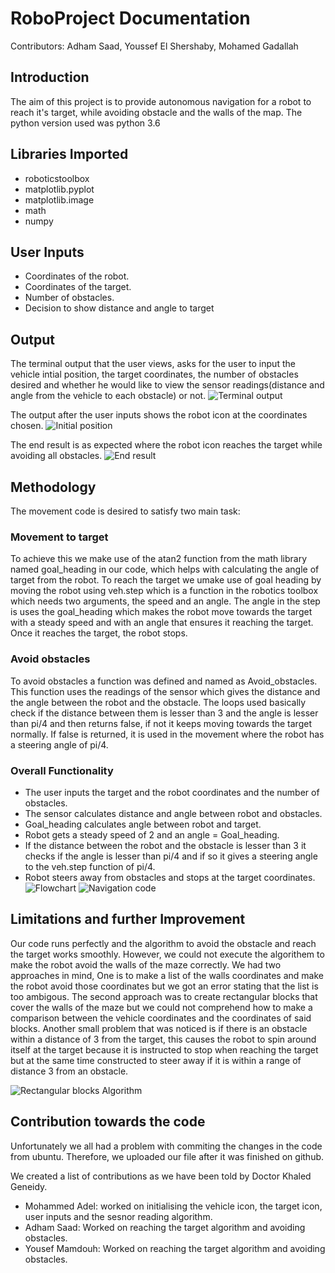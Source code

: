 # RoboProject Documentation
Contributors: Adham Saad, Youssef El Shershaby, Mohamed Gadallah
## Introduction
The aim of this project is to provide autonomous navigation for a robot to reach it's target, while avoiding obstacle and the walls of the map. The python version used was python 3.6

## Libraries Imported
- roboticstoolbox
- matplotlib.pyplot
- matplotlib.image
- math
- numpy


## User Inputs
- Coordinates of the robot.
- Coordinates of the target.
- Number of obstacles.
- Decision to show distance and angle to target

## Output
The terminal output that the user views, asks for the user to input the vehicle intial position, the target coordinates, the number of obstacles desired and whether he would like to view the sensor readings(distance and angle from the vehicle to each obstacle) or not.
![Terminal output](Terminaloutput.png)

The output after the user inputs shows the robot icon at the coordinates chosen.
![Initial position](Start.png)

The end result is as expected where the robot icon reaches the target while avoiding all obstacles.
![End result](End.png)

## Methodology
The movement code is desired to satisfy two main task:
### Movement to target
To achieve this we make use of the atan2 function from the math library named goal_heading in our code, which helps with calculating the angle of target from the robot. To reach the target we umake use of goal heading by moving the robot using veh.step which is a function in the robotics toolbox which needs two arguments, the speed and an angle. The angle in the step is uses the goal_heading which makes the robot move towards the target with a steady speed and with an angle that ensures it reaching the target. Once it reaches the target, the robot stops. 
### Avoid obstacles
To avoid obstacles a function was defined and named as Avoid_obstacles. This function uses the readings of the sensor which gives the distance and the angle between the robot and the obstacle. The loops used basically check if the distance between them is lesser than 3 and the angle is lesser than pi/4 and then returns false, if not it keeps moving towards the target normally. If false is returned, it is used in the movement where the robot has a steering angle of pi/4.
### Overall Functionality
- The user inputs the target and the robot coordinates and the number of obstacles.
- The sensor calculates distance and angle between robot and obstacles.
- Goal_heading calculates angle between robot and target.
- Robot gets a steady speed of 2 and an angle = Goal_heading.
- If the distance between the robot and the obstacle is lesser than 3 it checks if the angle is lesser than pi/4 and if so it gives a steering angle to the veh.step function of pi/4.
- Robot steers away from obstacles and stops at the target coordinates.
![Flowchart](Flowchart.png)
![Navigation code](NavCode.png)

## Limitations and further Improvement
Our code runs perfectly and the algorithm to avoid the obstacle and reach the target works smoothly. However, we could not execute the algorithem to make the robot avoid the walls of the maze correctly. We had two approaches in mind, One is to make a list of the walls coordinates and make the robot avoid those coordinates but we got an error stating that the list is too ambigous. The second approach was to create rectangular blocks that cover the walls of the maze but we could not comprehend how to make a comparison between the vehicle coordinates and the coordinates of said blocks. Another small problem that was noticed is if there is an obstacle within a distance of 3 from the target, this causes the robot to spin around itself at the target because it is instructed to stop when reaching the target but at the same time constructed to steer away if it is within a range of distance 3 from an obstacle.

![Rectangular blocks Algorithm](Rectangles.png)

## Contribution towards the code
Unfortunately we all had a problem with commiting the changes in the code from ubuntu. Therefore, we uploaded our file after it was finished on github.

We created a list of contributions as we have been told by Doctor Khaled Geneidy.

- Mohammed Adel: worked on initialising the vehicle icon, the target icon, user inputs and the sesnor reading algorithm.
- Adham Saad: Worked on reaching the target algorithm and avoiding obstacles.
- Yousef Mamdouh: Worked on reaching the target algorithm and avoiding obstacles.



